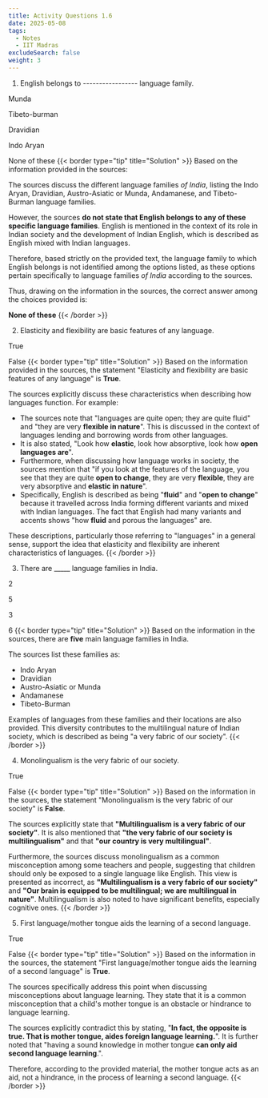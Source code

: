 ```yaml
---
title: Activity Questions 1.6
date: 2025-05-08
tags:
  - Notes 
  - IIT Madras
excludeSearch: false
weight: 3
---
```


1. English belongs to ----------------- language family.

Munda

Tibeto-burman

Dravidian

Indo Aryan

None of these
{{< border type="tip" title="Solution" >}}
Based on the information provided in the sources:

The sources discuss the different language families *of India*, listing the Indo Aryan, Dravidian, Austro-Asiatic or Munda, Andamanese, and Tibeto-Burman language families.

However, the sources **do not state that English belongs to any of these specific language families**. English is mentioned in the context of its role in Indian society and the development of Indian English, which is described as English mixed with Indian languages.

Therefore, based strictly on the provided text, the language family to which English belongs is not identified among the options listed, as these options pertain specifically to language families *of India* according to the sources.

Thus, drawing on the information in the sources, the correct answer among the choices provided is:

**None of these**
{{< /border >}}

2. Elasticity and flexibility are basic features of any language.

True

False
{{< border type="tip" title="Solution" >}}
Based on the information provided in the sources, the statement "Elasticity and flexibility are basic features of any language" is **True**.

The sources explicitly discuss these characteristics when describing how languages function. For example:

*   The sources note that "languages are quite open; they are quite fluid" and "they are very **flexible in nature**". This is discussed in the context of languages lending and borrowing words from other languages.
*   It is also stated, "Look how **elastic**, look how absorptive, look how **open languages are**".
*   Furthermore, when discussing how language works in society, the sources mention that "if you look at the features of the language, you see that they are quite **open to change**, they are very **flexible**, they are very absorptive and **elastic in nature**".
*   Specifically, English is described as being "**fluid**" and "**open to change**" because it travelled across India forming different variants and mixed with Indian languages. The fact that English had many variants and accents shows "how **fluid** and porous the languages" are.

These descriptions, particularly those referring to "languages" in a general sense, support the idea that elasticity and flexibility are inherent characteristics of languages.
{{< /border >}}

3. There are _____ language families in India.

2

5

3

6
{{< border type="tip" title="Solution" >}}
Based on the information in the sources, there are **five** main language families in India.

The sources list these families as:
*   Indo Aryan
*   Dravidian
*   Austro-Asiatic or Munda
*   Andamanese
*   Tibeto-Burman

Examples of languages from these families and their locations are also provided. This diversity contributes to the multilingual nature of Indian society, which is described as being "a very fabric of our society".
{{< /border >}}

4. Monolingualism is the very fabric of our society. 

True

False
{{< border type="tip" title="Solution" >}}
Based on the information in the sources, the statement "Monolingualism is the very fabric of our society" is **False**.

The sources explicitly state that **"Multilingualism is a very fabric of our society"**. It is also mentioned that **"the very fabric of our society is multilingualism"** and that **"our country is very multilingual"**.

Furthermore, the sources discuss monolingualism as a common misconception among some teachers and people, suggesting that children should only be exposed to a single language like English. This view is presented as incorrect, as **"Multilingualism is a very fabric of our society"** and **"Our brain is equipped to be multilingual; we are multilingual in nature"**. Multilingualism is also noted to have significant benefits, especially cognitive ones.
{{< /border >}}

5. First language/mother tongue aids the learning of a second language.

True

False
{{< border type="tip" title="Solution" >}}
Based on the information in the sources, the statement "First language/mother tongue aids the learning of a second language" is **True**.

The sources specifically address this point when discussing misconceptions about language learning. They state that it is a common misconception that a child's mother tongue is an obstacle or hindrance to language learning.

The sources explicitly contradict this by stating, "**In fact, the opposite is true. That is mother tongue, aides foreign language learning.**". It is further noted that "having a sound knowledge in mother tongue **can only aid second language learning**.".

Therefore, according to the provided material, the mother tongue acts as an aid, not a hindrance, in the process of learning a second language.
{{< /border >}}
